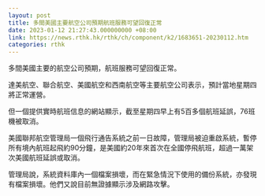 ```yaml
---
layout: post
title: 多間美國主要航空公司預期航班服務可望回復正常
date: 2023-01-12 21:27:43.000000000 +08:00
link: https://news.rthk.hk/rthk/ch/component/k2/1683651-20230112.htm
categories: rthk
---
```


多間美國主要的航空公司預期，航班服務可望回復正常。

達美航空、聯合航空、美國航空和西南航空等主要航空公司表示，預計當地星期四將正常運營。

但一個提供實時航班信息的網站顯示，截至星期四早上有5百多個航班延誤，76班機被取消。

美國聯邦航空管理局一個飛行通告系統之前一日故障，管理局被迫重啟系統，暫停所有境內航班起飛約90分鐘，是美國約20年來首次在全國停飛航班，超過一萬架次美國航班延誤或取消。

管理局說，系統資料庫內一個檔案損壞，而在緊急情況下使用的備份系統，亦發現有檔案損壞。他們又說目前無證據顯示涉及網路攻擊。
